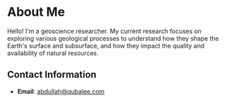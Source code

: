 # About Me

Hello! I'm a geoscience researcher. My current research focuses on exploring various geological processes to understand how they shape the Earth's surface and subsurface, and how they impact the quality and availability of natural resources.

## Contact Information

- **Email**: abdullah@qubalee.com

